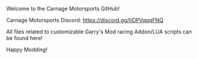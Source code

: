 Welcome to the Carnage Motorsports GitHub!

Carnage Motorsports Discord: https://discord.gg/hDPVqqqFNQ

All files related to customizable Garry's Mod racing Addon/LUA scripts can be found here!

Happy Modding!
